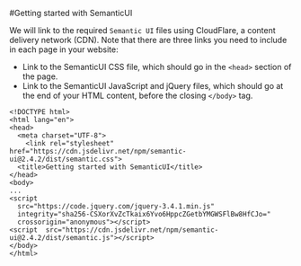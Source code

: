 #Getting started with SemanticUI

We will link to the required `Semantic UI` files using CloudFlare, a content delivery network (CDN). Note that there are three links you need to include in each page in your website:

- Link to the SemanticUI CSS file, which should go in the `<head>` section of the page.
- Link to the SemanticUI JavaScript and jQuery files, which should go at the end of your HTML content, before the closing `</body>` tag.

~~~
<!DOCTYPE html>
<html lang="en">
<head>
  <meta charset="UTF-8">
    <link rel="stylesheet" href="https://cdn.jsdelivr.net/npm/semantic-ui@2.4.2/dist/semantic.css">
  <title>Getting started with SemanticUI</title>
</head>
<body>
...
<script
  src="https://code.jquery.com/jquery-3.4.1.min.js"
  integrity="sha256-CSXorXvZcTkaix6Yvo6HppcZGetbYMGWSFlBw8HfCJo="
  crossorigin="anonymous"></script>
<script  src="https://cdn.jsdelivr.net/npm/semantic-ui@2.4.2/dist/semantic.js"></script>
</body>
</html>
~~~
